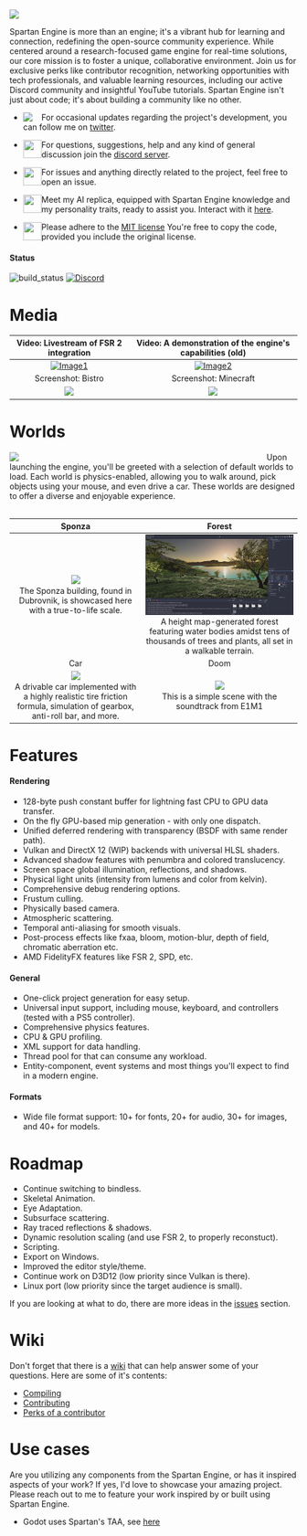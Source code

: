 
<img align="center" padding="2" src="https://raw.githubusercontent.com/PanosK92/SpartanEngine/master/data/textures/banner.bmp"/>

<p> Spartan Engine is more than an engine; it's a vibrant hub for learning and connection, redefining the open-source community experience. While centered around a research-focused game engine for real-time solutions, our core mission is to foster a unique, collaborative environment. Join us for exclusive perks like contributor recognition, networking opportunities with tech professionals, and valuable learning resources, including our active Discord community and insightful YouTube tutorials. Spartan Engine isn't just about code; it's about building a community like no other.</p>

- <img align="left" width="32" src="https://clipart.info/images/ccovers/1534043159circle-twitter-logo-png.png"/>For occasional updates regarding the project's development, you can follow me on <a href="https://twitter.com/panoskarabelas1?ref_src=twsrc%5Etfw">twitter</a>.
  
- <img align="left" width="32" height="32" src="https://www.freeiconspng.com/thumbs/discord-icon/discord-icon-7.png">For questions, suggestions, help and any kind of general discussion join the [discord server](https://discord.gg/TG5r2BS).
  
- <img align="left" width="32" height="32" src="https://www.freeiconspng.com/uploads/git-github-hub-icon-25.png">For issues and anything directly related to the project, feel free to open an issue.
  
- <img align="left" width="32" height="32" src="https://cdn3d.iconscout.com/3d/premium/thumb/ai-5143193-4312366.png?f=webp">Meet my AI replica, equipped with Spartan Engine knowledge and my personality traits, ready to assist you. Interact with it [here](https://chat.openai.com/g/g-etpaCChzi-spartan).

- <img align="left" width="32" height="32" src="https://i0.wp.com/opensource.org/wp-content/uploads/2023/01/cropped-cropped-OSI_Horizontal_Logo_0-e1674081292667.png">Please adhere to the <a href="https://en.wikipedia.org/wiki/MIT_License">MIT license</a> You're free to copy the code, provided you include the original license.
  
#### Status
![build_status](https://github.com/PanosK92/SpartanEngine/actions/workflows/workflow.yml/badge.svg)
[![Discord](https://img.shields.io/discord/677302405263785986?logo=discord&label=Discord&color=5865F2&logoColor=white)](https://discord.gg/TG5r2BS)

# Media

| Video: Livestream of FSR 2 integration | Video: A demonstration of the engine's capabilities (old) |
|:-:|:-:|
| [![Image1](https://raw.githubusercontent.com/PanosK92/SpartanEngine/master/.github/images/readme_1.4.jpg)](https://www.youtube.com/watch?v=QhyMal6RY7M) | [![Image2](https://i.imgur.com/j6zIEI9.jpg)](https://www.youtube.com/watch?v=RIae1ma_DSo) |
| Screenshot: Bistro | Screenshot: Minecraft |
| <img src="https://raw.githubusercontent.com/PanosK92/SpartanEngine/master/.github/images/readme_1.1.jpg"/> | <img src="https://raw.githubusercontent.com/PanosK92/SpartanEngine/master/.github/images/readme_1.2.jpg"/> |

# Worlds
<img align="left" width="450" src="https://raw.githubusercontent.com/PanosK92/SpartanEngine/master/.github/images/world_selection.png"/>

Upon launching the engine, you'll be greeted with a selection of default worlds to load. Each world is physics-enabled, allowing you to walk around, pick objects using your mouse, and even drive a car. These worlds are designed to offer a diverse and enjoyable experience.  
<br clear="left"/>

| Sponza | Forest |
|:-:|:-:|
| <img src="https://raw.githubusercontent.com/PanosK92/SpartanEngine/master/.github/images/screenshot-v0.3_preview5.jpg"/><br>The Sponza building, found in Dubrovnik, is showcased here with a true-to-life scale. | <img src="https://raw.githubusercontent.com/PanosK92/SpartanEngine/master/.github/images/world_forest.jpg"/><br>A height map-generated forest featuring water bodies amidst tens of thousands of trees and plants, all set in a walkable terrain. |
| Car | Doom |
| <img src="https://raw.githubusercontent.com/PanosK92/SpartanEngine/master/.github/images/world_car.jpg"/><br>A drivable car implemented with a highly realistic tire friction formula, simulation of gearbox, anti-roll bar, and more. | <img src="https://raw.githubusercontent.com/PanosK92/SpartanEngine/master/.github/images/world_doom.jpg"/><br>This is a simple scene with the soundtrack from E1M1 |

# Features
#### Rendering
- 128-byte push constant buffer for lightning fast CPU to GPU data transfer.
- On the fly GPU-based mip generation - with only one dispatch.
- Unified deferred rendering with transparency (BSDF with same render path).
- Vulkan and DirectX 12 (WIP) backends with universal HLSL shaders.
- Advanced shadow features with penumbra and colored translucency.
- Screen space global illumination, reflections, and shadows.
- Physical light units (intensity from lumens and color from kelvin).
- Comprehensive debug rendering options.
- Frustum culling.
- Physically based camera.
- Atmospheric scattering.
- Temporal anti-aliasing for smooth visuals.
- Post-process effects like fxaa, bloom, motion-blur, depth of field, chromatic aberration etc.
- AMD FidelityFX features like FSR 2, SPD, etc.
#### General
- One-click project generation for easy setup.
- Universal input support, including mouse, keyboard, and controllers (tested with a PS5 controller).
- Comprehensive physics features.
- CPU & GPU profiling.
- XML support for data handling.
- Thread pool for that can consume any workload.
- Entity-component, event systems and most things you'll expect to find in a modern engine.
#### Formats
- Wide file format support: 10+ for fonts, 20+ for audio, 30+ for images, and 40+ for models.

# Roadmap
- Continue switching to bindless.
- Skeletal Animation.
- Eye Adaptation.
- Subsurface scattering.
- Ray traced reflections & shadows.
- Dynamic resolution scaling (and use FSR 2, to properly reconstuct).
- Scripting.
- Export on Windows.
- Improved the editor style/theme.
- Continue work on D3D12 (low priority since Vulkan is there).
- Linux port (low priority since the target audience is small).
  
If you are looking at what to do, there are more ideas in the [issues]([https://github.com/PanosK92/SpartanEngine/wiki/Wiki](https://github.com/PanosK92/SpartanEngine/issues)) section.

# Wiki
Don't forget that there is a [wiki](https://github.com/PanosK92/SpartanEngine/wiki/Wiki) that can help answer some of your questions. Here are some of it's contents:
- [Compiling](https://github.com/PanosK92/SpartanEngine/wiki/Compiling) 
- [Contributing](https://github.com/PanosK92/SpartanEngine/blob/master/contributing.md)
- [Perks of a contributor](https://github.com/PanosK92/SpartanEngine/wiki/Perks-of-a-contributor)

# Use cases
Are you utilizing any components from the Spartan Engine, or has it inspired aspects of your work? If yes, I'd love to showcase your amazing project. Please reach out to me to feature your work inspired by or built using Spartan Engine.
- Godot uses Spartan's TAA, see [here](https://github.com/godotengine/godot/blob/37d51d2cb7f6e47bef8329887e9e1740a914dc4e/servers/rendering/renderer_rd/shaders/effects/taa_resolve.glsl#L2)
